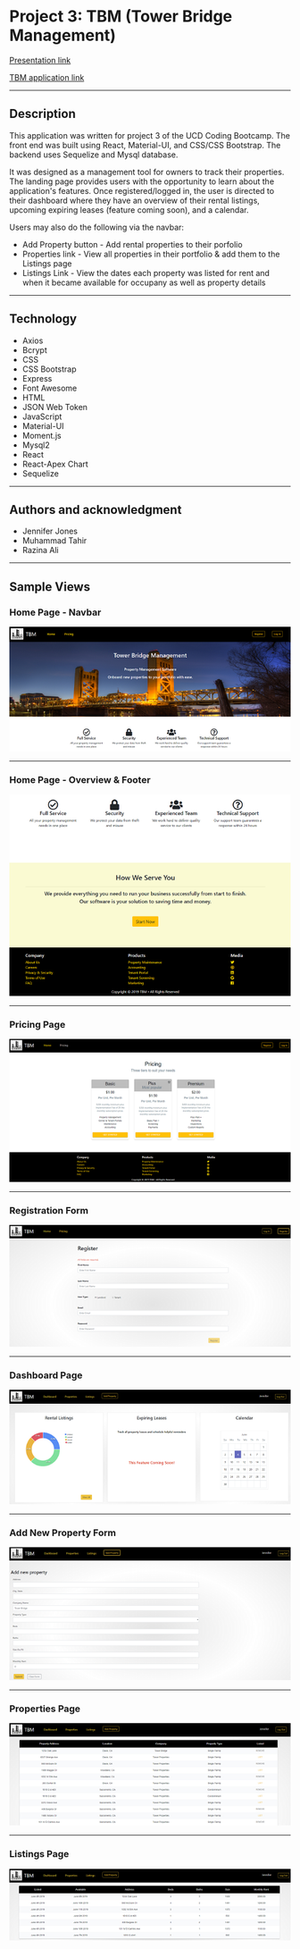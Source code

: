 # Project 3: TBM (Tower Bridge Management)

[Presentation link](https://docs.google.com/presentation/d/1PG7spOOYYOieRSUBN8rZRoCd3GZ1ADEuJc6U4SrMrm0/edit?usp=sharing)

[TBM application link](https://polar-springs-68613.herokuapp.com/)

---

## Description

This application was written for project 3 of the UCD Coding Bootcamp. The front end was built using React, Material-UI, and CSS/CSS Bootstrap. The backend uses Sequelize and Mysql database.

It was designed as a management tool for owners to track their properties. The landing page provides users with the opportunity to learn about the application's features. Once registered/logged in, the user is directed to their dashboard where they have an overview of their rental listings, upcoming expiring leases (feature coming soon), and a calendar.

Users may also do the following via the navbar:

- Add Property button - Add rental properties to their porfolio
- Properties link - View all properties in their portfolio & add them to the Listings page
- Listings Link - View the dates each property was listed for rent and when it became available for occupany as well as property details

---

## Technology

- Axios
- Bcrypt
- CSS
- CSS Bootstrap
- Express
- Font Awesome
- HTML
- JSON Web Token
- JavaScript
- Material-UI
- Moment.js
- Mysql2
- React
- React-Apex Chart
- Sequelize

---

## Authors and acknowledgment

- Jennifer Jones
- Muhammad Tahir
- Razina Ali

---

## Sample Views

### Home Page - Navbar

![TBM App Homepage Screenshot](./client/src/images/Home1Sm.png)

---

### Home Page - Overview & Footer

![TBM App Homepage Screenshot](./client/src/images/Home2Sm.png)

---

### Pricing Page

![TBM App Pricing Screenshot](./client/src/images/PricingSm.png)

---

### Registration Form

![TBM App Register Screenshot](./client/src/images/RegisterSm.png)

---

### Dashboard Page

![TBM App Dashboard Screenshot](./client/src/images/DashboardSm.png)

---

### Add New Property Form

![TBM App Add New Property Form Screenshot](./client/src/images/AddPropertySm.png)

---

### Properties Page

![TBM App Properties Screenshot](./client/src/images/PropertiesSm.png)

---

### Listings Page

![TBM App Listings Screenshot](./client/src/images/ListingsSm.png)
